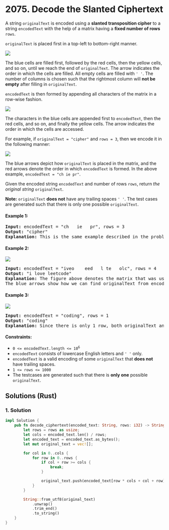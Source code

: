 # 2075. Decode the Slanted Ciphertext
A string `originalText` is encoded using a **slanted transposition cipher** to a string `encodedText` with the help of a matrix having a **fixed number of rows** `rows`.

`originalText` is placed first in a top-left to bottom-right manner.

![](https://assets.leetcode.com/uploads/2021/11/07/exa11.png)

The blue cells are filled first, followed by the red cells, then the yellow cells, and so on, until we reach the end of `originalText`. The arrow indicates the order in which the cells are filled. All empty cells are filled with `' '`. The number of columns is chosen such that the rightmost column will **not be empty** after filling in `originalText`.

`encodedText` is then formed by appending all characters of the matrix in a row-wise fashion.

![](https://assets.leetcode.com/uploads/2021/11/07/exa12.png)

The characters in the blue cells are appended first to `encodedText`, then the red cells, and so on, and finally the yellow cells. The arrow indicates the order in which the cells are accessed.

For example, if `originalText = "cipher"` and `rows = 3`, then we encode it in the following manner:

![](https://assets.leetcode.com/uploads/2021/10/25/desc2.png)

The blue arrows depict how `originalText` is placed in the matrix, and the red arrows denote the order in which `encodedText` is formed. In the above example, `encodedText = "ch ie pr"`.

Given the encoded string `encodedText` and number of rows `rows`, return *the original string* `originalText`.

**Note:** `originalText` **does not** have any trailing spaces `' '`. The test cases are generated such that there is only one possible `originalText`.

#### Example 1:
<pre>
<strong>Input:</strong> encodedText = "ch   ie   pr", rows = 3
<strong>Output:</strong> "cipher"
<strong>Explanation:</strong> This is the same example described in the problem description.
</pre>

#### Example 2:
![](https://assets.leetcode.com/uploads/2021/10/26/exam1.png)
<pre>
<strong>Input:</strong> encodedText = "iveo    eed   l te   olc", rows = 4
<strong>Output:</strong> "i love leetcode"
<strong>Explanation:</strong> The figure above denotes the matrix that was used to encode originalText.
The blue arrows show how we can find originalText from encodedText.
</pre>

#### Example 3:
![](https://assets.leetcode.com/uploads/2021/10/26/eg2.png)
<pre>
<strong>Input:</strong> encodedText = "coding", rows = 1
<strong>Output:</strong> "coding"
<strong>Explanation:</strong> Since there is only 1 row, both originalText and encodedText are the same.
</pre>

#### Constraints:
* <code>0 <= encodedText.length <= 10<sup>6</sup></code>
* `encodedText` consists of lowercase English letters and `' '` only.
* `encodedText` is a valid encoding of some `originalText` that **does not** have trailing spaces.
* `1 <= rows <= 1000`
* The testcases are generated such that there is **only one** possible `originalText`.

## Solutions (Rust)

### 1. Solution
```Rust
impl Solution {
    pub fn decode_ciphertext(encoded_text: String, rows: i32) -> String {
        let rows = rows as usize;
        let cols = encoded_text.len() / rows;
        let encoded_text = encoded_text.as_bytes();
        let mut original_text = vec![];

        for col in 0..cols {
            for row in 0..rows {
                if col + row >= cols {
                    break;
                }

                original_text.push(encoded_text[row * cols + col + row]);
            }
        }

        String::from_utf8(original_text)
            .unwrap()
            .trim_end()
            .to_string()
    }
}
```
